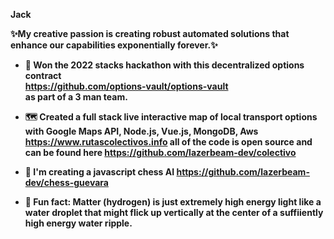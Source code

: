 <b>Jack<b> 

✨<b>My creative passion is creating robust automated solutions that enhance our capabilities exponentially forever.</b>✨

- 🥇 Won the 2022 stacks hackathon with this decentralized options contract <br> https://github.com/options-vault/options-vault <br> as part of a 3 man team.

- 🗺️ Created a full stack live interactive map of local transport options with Google Maps API, Node.js, Vue.js, MongoDB, Aws  https://www.rutascolectivos.info all of the code is open source and can be found here https://github.com/lazerbeam-dev/colectivo

- 🌾 I'm creating a javascript chess AI https://github.com/lazerbeam-dev/chess-guevara

- 🌈 Fun fact: Matter (hydrogen) is just extremely high energy light like a water droplet that might flick up vertically at the center of a suffiiently high energy water ripple.  
